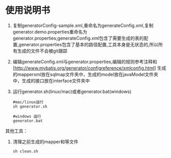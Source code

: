 # 使用说明书
1. 复制generatorConfig-sample.xml,重命名为generateConfig.xml,复制generator.demo.properties重命名为
generator.properties;generateConfig.xml包含了需要生成的表的配置,generator.properties包含了基本的路径配置,工具本身是无状态的,所以所有生成的文件不会被git跟踪

2. 编辑generateConfig.xml与generator.properties,编辑的规则参考注释和[http://www.mybatis.org/generator/configreference/xmlconfig.html]
生成的mapperxml放在sqlmap文件夹中，生成的model放在javaModel文件夹中，生成的接口放在interface文件夹中

3. 运行generator.sh(linux/mac)或者generator.bat(windows)

   ```
   #mac/linux运行
   sh generator.sh
   ```
   ```
   #windows 运行
   generator.bat
   ```

其他工具：
1. 清理之前生成的mapper和等文件
   ```
   sh clean.sh
   ```

